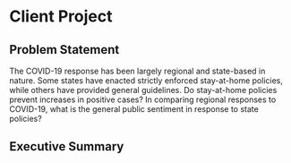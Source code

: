 # Client Project 

## Problem Statement
The COVID-19 response has been largely regional and state-based in nature. Some states have enacted strictly enforced stay-at-home policies, while others have provided general guidelines.  Do stay-at-home policies prevent increases in positive cases? In comparing regional responses to COVID-19, what is the general public sentiment in response to state policies? 

## Executive Summary
